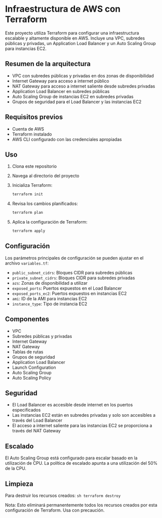 # Infraestructura de AWS con Terraform

Este proyecto utiliza Terraform para configurar una infraestructura escalable y altamente disponible en AWS. Incluye una VPC, subredes públicas y privadas, un Application Load Balancer y un Auto Scaling Group para instancias EC2.

## Resumen de la arquitectura

- VPC con subredes públicas y privadas en dos zonas de disponibilidad
- Internet Gateway para acceso a internet público
- NAT Gateway para acceso a internet saliente desde subredes privadas
- Application Load Balancer en subredes públicas
- Auto Scaling Group de instancias EC2 en subredes privadas
- Grupos de seguridad para el Load Balancer y las instancias EC2

## Requisitos previos

- Cuenta de AWS
- Terraform instalado
- AWS CLI configurado con las credenciales apropiadas

## Uso

1. Clona este repositorio
2. Navega al directorio del proyecto
3. Inicializa Terraform:
    ```sh
    terraform init
    ```

4. Revisa los cambios planificados:
    ```sh
    terraform plan
    ```

5. Aplica la configuración de Terraform:
    ```sh
    terraform apply
    ```

## Configuración

Los parámetros principales de configuración se pueden ajustar en el archivo `variables.tf`:

- `public_subnet_cidrs`: Bloques CIDR para subredes públicas
- `private_subnet_cidrs`: Bloques CIDR para subredes privadas
- `azs`: Zonas de disponibilidad a utilizar
- `exposed_ports`: Puertos expuestos en el Load Balancer
- `exposed_ports_ec2`: Puertos expuestos en instancias EC2
- `ami`: ID de la AMI para instancias EC2
- `instance_type`: Tipo de instancia EC2

## Componentes

- VPC
- Subredes públicas y privadas
- Internet Gateway
- NAT Gateway
- Tablas de rutas
- Grupos de seguridad
- Application Load Balancer
- Launch Configuration
- Auto Scaling Group
- Auto Scaling Policy

## Seguridad

- El Load Balancer es accesible desde internet en los puertos especificados
- Las instancias EC2 están en subredes privadas y solo son accesibles a través del Load Balancer
- El acceso a internet saliente para las instancias EC2 se proporciona a través del NAT Gateway

## Escalado

El Auto Scaling Group está configurado para escalar basado en la utilización de CPU. La política de escalado apunta a una utilización del 50% de la CPU.

## Limpieza

Para destruir los recursos creados:
    ```sh
    terraform destroy
    ```

Nota: Esto eliminará permanentemente todos los recursos creados por esta configuración de Terraform. Usa con precaución.

